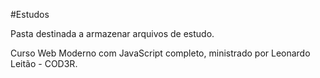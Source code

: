 #Estudos

Pasta destinada a armazenar arquivos de estudo.

Curso Web Moderno com JavaScript completo, ministrado por Leonardo Leitão - COD3R.
